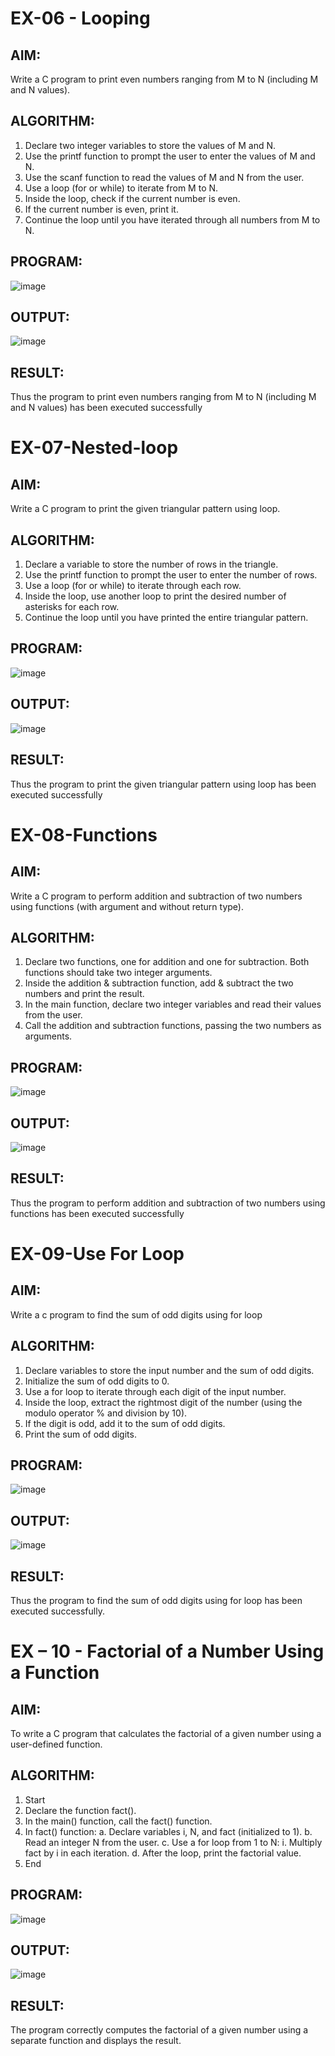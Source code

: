 # EX-06 - Looping
## AIM:
Write a C program to print even numbers ranging from M to N (including M and N values).

## ALGORITHM:
1.	Declare two integer variables to store the values of M and N.
2.	Use the printf function to prompt the user to enter the values of M and N.
3.	Use the scanf function to read the values of M and N from the user.
4.	Use a loop (for or while) to iterate from M to N.
5.	Inside the loop, check if the current number is even.
6.	If the current number is even, print it.
7.	Continue the loop until you have iterated through all numbers from M to N.

## PROGRAM:

![image](https://github.com/user-attachments/assets/0e3e9885-374a-4c62-be14-60af5ad5318f)

## OUTPUT:

![image](https://github.com/user-attachments/assets/e1619052-cfeb-47b2-965a-3ef766b272f6)


## RESULT:
Thus the program to print even numbers ranging from M to N (including M and N values) has been executed successfully
 
 


# EX-07-Nested-loop

## AIM:

Write a C program to print the given triangular pattern using loop.

## ALGORITHM:

1.	Declare a variable to store the number of rows in the triangle.
2.	Use the printf function to prompt the user to enter the number of rows.
3.	Use a loop (for or while) to iterate through each row.
4.	Inside the loop, use another loop to print the desired number of asterisks for each row.
5.	Continue the loop until you have printed the entire triangular pattern.

## PROGRAM:

![image](https://github.com/user-attachments/assets/ff497274-f72f-4fd9-a1ed-d312188c191f)


## OUTPUT:

![image](https://github.com/user-attachments/assets/da21066c-dc97-48c3-87d3-f74f98cbe851)


## RESULT:

Thus the program to print the given triangular pattern using loop has been executed successfully
 
 


# EX-08-Functions

## AIM:

Write a C program to perform addition and subtraction of two numbers using functions (with argument and without return type).

## ALGORITHM:

1.	Declare two functions, one for addition and one for subtraction. Both functions should take two integer arguments.
2.	Inside the addition & subtraction function, add & subtract the two numbers and print the result.
3.	In the main function, declare two integer variables and read their values from the user.
4.	Call the addition and subtraction functions, passing the two numbers as arguments.

## PROGRAM:

![image](https://github.com/user-attachments/assets/d02e47f0-fa38-40d3-a78d-be2274e06258)


## OUTPUT:

![image](https://github.com/user-attachments/assets/d123e63c-3fe2-40d1-a5fa-4666c6d004e3)


## RESULT:

Thus the program to perform addition and subtraction of two numbers using functions has been executed successfully
 
 
# EX-09-Use For Loop

## AIM:

Write a c program to find the sum of odd digits using for loop

## ALGORITHM:

1.	Declare variables to store the input number and the sum of odd digits.
2.	Initialize the sum of odd digits to 0.
3.	Use a for loop to iterate through each digit of the input number.
4.	Inside the loop, extract the rightmost digit of the number (using the modulo operator % and division by 10).
5.	If the digit is odd, add it to the sum of odd digits.
6.	Print the sum of odd digits.

## PROGRAM:

![image](https://github.com/user-attachments/assets/8a803d38-e5fd-49b2-ad52-00f6351cf44b)


## OUTPUT:

![image](https://github.com/user-attachments/assets/a171716f-eb41-45d7-a7c3-f9a6fbff60fd)


## RESULT:

Thus the program to find the sum of odd digits using for loop has been executed successfully.




# EX – 10 - Factorial of a Number Using a Function
## AIM:
To write a C program that calculates the factorial of a given number using a user-defined function.
## ALGORITHM:
1.	Start
2.	Declare the function fact().
3.	In the main() function, call the fact() function.
4.	In fact() function:
a.	Declare variables i, N, and fact (initialized to 1).
b.	Read an integer N from the user.
c.	Use a for loop from 1 to N:
i.	Multiply fact by i in each iteration.
d.	After the loop, print the factorial value.
5.	End

## PROGRAM:

![image](https://github.com/user-attachments/assets/64e07034-134c-4921-b0d4-91eea9c92722)

## OUTPUT:

![image](https://github.com/user-attachments/assets/72fafca5-569f-4abc-8b9b-c4839da7ddf0)


## RESULT:
The program correctly computes the factorial of a given number using a separate function and displays the result.
 
